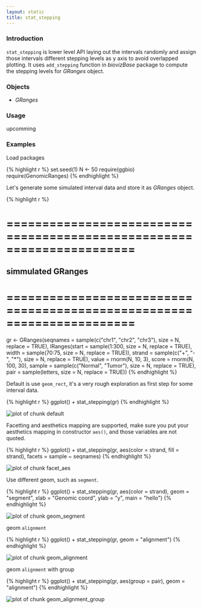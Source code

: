 ```yaml
---
layout: static
title: stat_stepping
---
```





### Introduction

`stat_stepping` is lower level API laying out the intervals randomly and assign
those intervals different stepping levels as y axis to avoid overlapped
plotting. It uses `add_stepping` function in *biovizBase* package to compute the
stepping levels for *GRanges* object.

### Objects
  * *GRanges*
  
### Usage
  upcomming

### Examples
Load packages


{% highlight r %}
set.seed(1)
N <- 50
require(ggbio)
require(GenomicRanges)
{% endhighlight %}



  
  Let's generate some simulated interval data and store it as *GRanges* object.


{% highlight r %}
##
#   ======================================================================
##  simmulated GRanges
##
#   ======================================================================
gr <- GRanges(seqnames = sample(c("chr1", "chr2", 
    "chr3"), size = N, replace = TRUE), IRanges(start = sample(1:300, 
    size = N, replace = TRUE), width = sample(70:75, size = N, 
    replace = TRUE)), strand = sample(c("+", "-", "*"), size = N, 
    replace = TRUE), value = rnorm(N, 10, 3), score = rnorm(N, 
    100, 30), sample = sample(c("Normal", "Tumor"), size = N, 
    replace = TRUE), pair = sample(letters, size = N, replace = TRUE))
{% endhighlight %}





Default is use `geom_rect`, it's a very rough exploration as first step for some interval data.



{% highlight r %}
ggplot() + stat_stepping(gr)
{% endhighlight %}

![plot of chunk default](http://i.imgur.com/wB403.png) 


Facetting and aesthetics mapping are supported, make sure you put your
aesthetics mapping in constructor `aes()`, and those variables are not quoted.



{% highlight r %}
ggplot() + stat_stepping(gr, aes(color = strand, 
    fill = strand), facets = sample ~ seqnames)
{% endhighlight %}

![plot of chunk facet_aes](http://i.imgur.com/QGYdO.png) 


Use different geom, such as `segment`.


{% highlight r %}
ggplot() + stat_stepping(gr, aes(color = strand), 
    geom = "segment", xlab = "Genomic coord", ylab = "y", 
    main = "hello")
{% endhighlight %}

![plot of chunk geom_segment](http://i.imgur.com/70u7j.png) 


geom `alignment`


{% highlight r %}
ggplot() + stat_stepping(gr, geom = "alignment")
{% endhighlight %}

![plot of chunk geom_alignment](http://i.imgur.com/tiyRJ.png) 


geom `alignment` with group 


{% highlight r %}
ggplot() + stat_stepping(gr, aes(group = pair), 
    geom = "alignment")
{% endhighlight %}

![plot of chunk geom_alignment_group](http://i.imgur.com/eFqFN.png) 



